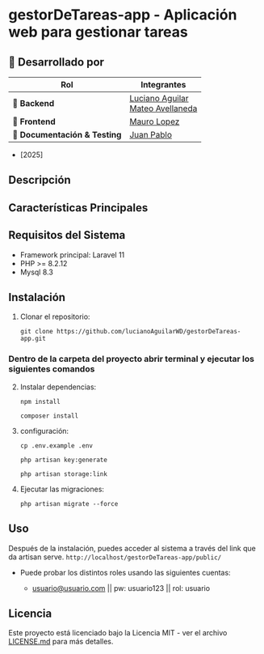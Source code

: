 # gestorDeTareas-app - Aplicación web para gestionar tareas

## 👥 Desarrollado por  

| **Rol**                 | **Integrantes**  |
|-------------------------|----------------|
| 🔹 **Backend**         | [Luciano Aguilar](https://github.com/lucianoAguilarWD) <br> [Mateo Avellaneda](https://github.com/MateoAvellaneda) |
| 🎨 **Frontend**        | [Mauro Lopez](https://github.com/MauroEmilianoLopez) |
| 📝 **Documentación & Testing** | [ Juan Pablo](https://github.com/JuanPabloCarrizo) |


* [2025]

## Descripción


## Características Principales



## Requisitos del Sistema

-   Framework principal: Laravel 11
-   PHP >= 8.2.12
-   Mysql 8.3

## Instalación

1. Clonar el repositorio:

    ```
    git clone https://github.com/lucianoAguilarWD/gestorDeTareas-app.git
    ```

### Dentro de la carpeta del proyecto abrir terminal y ejecutar los siguientes comandos

2. Instalar dependencias:
    
    ```
    npm install
    ```
    
    ```
    composer install
    ```
    

4. configuración:

    ```
    cp .env.example .env
    ```
    
    ```
    php artisan key:generate
    ```
    
    ```
    php artisan storage:link
    ```
5. Ejecutar las migraciones:

    ```
    php artisan migrate --force
    ```
 

## Uso

Después de la instalación, puedes acceder al sistema a través del link que da artisan serve.
    ```
        http://localhost/gestorDeTareas-app/public/
    ```
  * Puede probar los distintos roles usando las siguientes cuentas:
  
    -   usuario@usuario.com || pw: usuario123 || rol: usuario

## Licencia

Este proyecto está licenciado bajo la Licencia MIT - ver el archivo [LICENSE.md](LICENSE.md) para más detalles.
